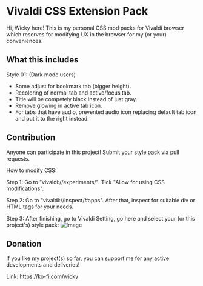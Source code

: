 
# Vivaldi CSS Extension Pack

Hi, Wicky here! This is my personal CSS mod packs for Vivaldi browser which reserves for modifying UX in the browser for my (or your) conveniences.


## What this includes

Style 01: (Dark mode users)
+ Some adjust for bookmark tab (bigger height).
+ Recoloring of normal tab and active/focus tab.
+ Title will be competely black instead of just gray.
+ Remove glowing in active tab icon.
+ For tabs that have audio, prevented audio icon replacing default tab icon and put it to the right instead.
## Contribution

Anyone can participate in this project! Submit your style pack via pull requests.

How to modify CSS:

Step 1: Go to "vivaldi://experiments/". Tick "Allow for using CSS modifications".

Step 2: Go to "vivaldi://inspect/#apps". After that, inspect for suitable div or HTML tags for your needs.

Step 3: After finishing, go to Vivaldi Setting, go here and select your (or this project's) style pack:
![Image](https://i.imgur.com/68omEI4.png)

## Donation
If you like my project(s) so far, you can support me for any active developments and deliveries!

Link: https://ko-fi.com/wicky